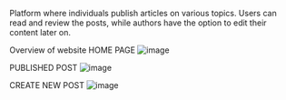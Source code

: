 Platform where individuals publish articles on various topics. Users can read and review the posts, while authors have the option to edit their content later on.

Overview of website
HOME PAGE
![image](https://github.com/shraddha1201/Blog-Website/assets/93818933/5ae9f31d-d7f1-4eea-ab41-ab4f8ab85bd4)

PUBLISHED POST
![image](https://github.com/shraddha1201/Blog-Website/assets/93818933/f39e4474-f3c1-4cbc-9d54-3bfc1f7b9c30)

CREATE NEW POST
![image](https://github.com/shraddha1201/Blog-Website/assets/93818933/b92910c0-cdec-456a-ad8c-1405204a2671)
